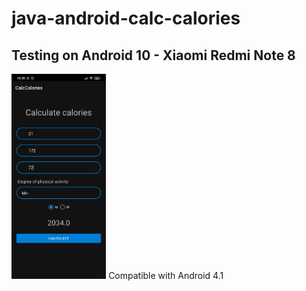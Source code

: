 # java-android-calc-calories 

<h2>Testing on Android 10 - Xiaomi Redmi Note 8</h1>
<img src="img/Screenshot.jpg" width="30%" height="30%"/>
Compatible with Android 4.1
